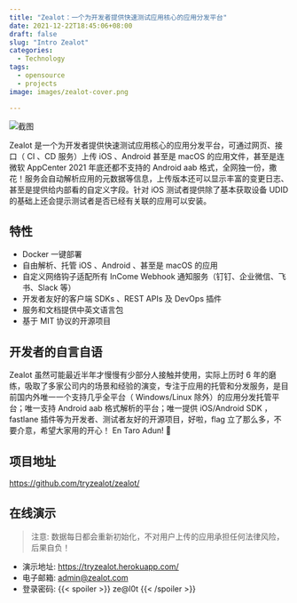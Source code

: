 ```yaml
---
title: "Zealot：一个为开发者提供快速测试应用核心的应用分发平台"
date: 2021-12-22T18:45:06+08:00
draft: false
slug: "Intro Zealot"
categories:
  - Technology
tags:
  - opensource
  - projects
image: images/zealot-cover.png

---
```


![截图](/images/zealot-showcase.png)

Zealot 是一个为开发者提供快速测试应用核心的应用分发平台，可通过网页、接口（ CI 、CD 服务）上传 iOS 、Android 甚至是 macOS 的应用文件，甚至是连微软 AppCenter 2021 年底还都不支持的 Android aab 格式，全网独一份，撒花！服务会自动解析应用的元数据等信息，上传版本还可以显示丰富的变更日志、甚至是提供给内部看的自定义字段。针对 iOS 测试者提供除了基本获取设备 UDID 的基础上还会提示测试者是否已经有关联的应用可以安装。

## 特性

- Docker 一键部署
- 自由解析、托管 iOS 、Android 、甚至是 macOS 的应用
- 自定义网络钩子适配所有 InCome Webhook 通知服务（钉钉、企业微信、飞书、Slack 等）
- 开发者友好的客户端 SDKs 、REST APIs 及 DevOps 插件
- 服务和文档提供中英文语言包
- 基于 MIT 协议的开源项目

## 开发者的自言自语

Zealot 虽然可能最近半年才慢慢有少部分人接触并使用，实际上历时 6 年的磨练，吸取了多家公司内的场景和经验的演变，专注于应用的托管和分发服务，是目前国内外唯一一个支持几乎全平台（ Windows/Linux 除外）的应用分发托管平台；唯一支持 Android aab 格式解析的平台；唯一提供 iOS/Android SDK ，fastlane 插件等为开发者、测试者友好的开源项目，好啦，flag 立了那么多，不要介意，希望大家用的开心！ En Taro Adun! 🖖

## 项目地址

https://github.com/tryzealot/zealot/

## 在线演示

> 注意: 数据每日都会重新初始化，不对用户上传的应用承担任何法律风险，后果自负！

- 演示地址: https://tryzealot.herokuapp.com/
- 电子邮箱: admin@zealot.com
- 登录密码: {{< spoiler >}} ze@l0t {{< /spoiler >}}
